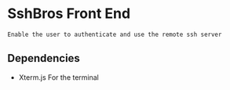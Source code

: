 # SshBros Front End
    Enable the user to authenticate and use the remote ssh server 

## Dependencies
- Xterm.js 
   For the terminal 




